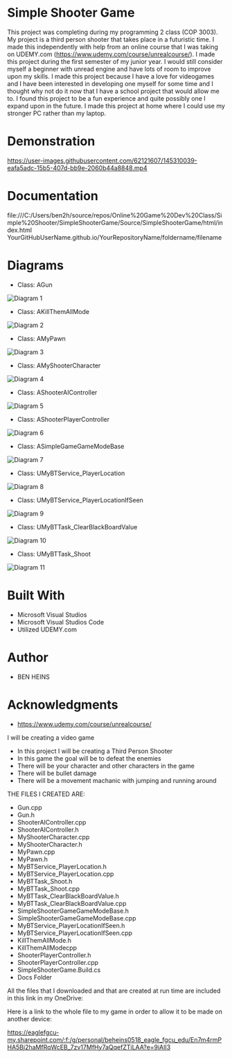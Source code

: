 # Simple Shooter Game

This project was completing during my programming 2 class (COP 3003). My project is a third person shooter that takes place in a futuristic time. I made this independently with help from an online course that I was taking on UDEMY.com (https://www.udemy.com/course/unrealcourse/). I made this project during the first semester of my junior year. I would still consider myself a beginner with unread engine and have lots of room to improve upon my skills. I made this project because I have a love for videogames and I have been interested in developing one myself for some time and I thought why not do it now that I have a school project that would allow me to. I found this project to be a fun experience and quite possibly one I expand upon in the future. I made this project at home where I could use my stronger PC rather than my laptop. 


# Demonstration
https://user-images.githubusercontent.com/62121607/145310039-eafa5adc-15b5-407d-bb9e-2060b44a8848.mp4


# Documentation
file:///C:/Users/ben2h/source/repos/Online%20Game%20Dev%20Class/Simple%20Shooter/SimpleShooterGame/Source/SimpleShooterGame/html/index.html
YourGitHubUserName.github.io/YourRepositoryName/foldername/filename

# Diagrams

- Class: AGun

![Diagram 1](https://user-images.githubusercontent.com/62121607/145310859-c3cc0166-7ef3-41e5-a9b0-3e38c68713a4.PNG)

- Class: AKillThemAllMode

![Diagram 2](https://user-images.githubusercontent.com/62121607/145310707-46f43c2f-e598-4dde-815e-9f7bc04628fe.PNG)

- Class: AMyPawn

![Diagram 3](https://user-images.githubusercontent.com/62121607/145310718-80d497a4-1321-47be-a023-99d724f7da01.PNG)

- Class: AMyShooterCharacter

![Diagram 4](https://user-images.githubusercontent.com/62121607/145310719-386a7ace-3a7d-4805-86cf-99ff049bafc3.PNG)

- Class: AShooterAIController

![Diagram 5](https://user-images.githubusercontent.com/62121607/145310727-ad2f0a79-2712-43fe-a594-9d049ba846b2.PNG)

- Class: AShooterPlayerController

![Diagram 6](https://user-images.githubusercontent.com/62121607/145310735-6ba2da52-b16f-48f5-91a5-567335c4e7ef.PNG)

- Class: ASimpleGameGameModeBase

![Diagram 7](https://user-images.githubusercontent.com/62121607/145310742-8ee3edce-4165-442a-a9a4-d4c8fc0f9960.PNG)

- Class: UMyBTService_PlayerLocation

![Diagram 8](https://user-images.githubusercontent.com/62121607/145310746-708cab0b-7341-4ad3-a97b-f2f6017ff8e0.PNG)

- Class: UMyBTService_PlayerLocationIfSeen

![Diagram 9](https://user-images.githubusercontent.com/62121607/145310750-63e7e08e-c2e5-4fcc-8120-bde4fb9dbb22.PNG)

- Class: UMyBTTask_ClearBlackBoardValue

![Diagram 10](https://user-images.githubusercontent.com/62121607/145310755-8c8e3066-e526-4530-b5c4-4dcf9fb2eb3d.PNG)

- Class: UMyBTTask_Shoot

![Diagram 11](https://user-images.githubusercontent.com/62121607/145310759-bce09772-32cc-4617-806e-58bbff4438df.PNG)

# Built With

- Microsoft Visual Studios
- Microsoft Visual Studios Code
- Utilized UDEMY.com

# Author

- BEN HEINS

# Acknowledgments

- https://www.udemy.com/course/unrealcourse/



I will be creating a video game

- In this project I will be creating a Third Person Shooter
- In this game the goal will be to defeat the enemies
- There will be your character and other characters in the game
- There will be bullet damage
- There will be a movement machanic with jumping and running around

THE FILES I CREATED ARE:
- Gun.cpp
- Gun.h
- ShooterAIController.cpp
- ShooterAIController.h
- MyShooterCharacter.cpp
- MyShooterCharacter.h
- MyPawn.cpp
- MyPawn.h
- MyBTService_PlayerLocation.h
- MyBTService_PlayerLocation.cpp
- MyBTTask_Shoot.h
- MyBTTask_Shoot.cpp
- MyBTTask_ClearBlackBoardValue.h
- MyBTTask_ClearBlackBoardValue.cpp
- SimpleShooterGameGameModeBase.h
- SimpleShooterGameGameModeBase.cpp
- MyBTService_PlayerLocationIfSeen.h
- MyBTService_PlayerLocationIfSeen.cpp
- KillThemAllMode.h
- KillThemAllModecpp
- ShooterPlayerController.h
- ShooterPlayerController.cpp
- SimpleShooterGame.Build.cs
- Docs Folder

All the files that I downloaded and that are created at run time are included in this link in my OneDrive:

Here is a link to the whole file to my game in order to allow it to be made on another device:

https://eaglefgcu-my.sharepoint.com/:f:/g/personal/beheins0518_eagle_fgcu_edu/En7m4rmPHA5Bj2haMfRqWcEB_7zv17MfHy7aQqefZTiLAA?e=9iAlI3

